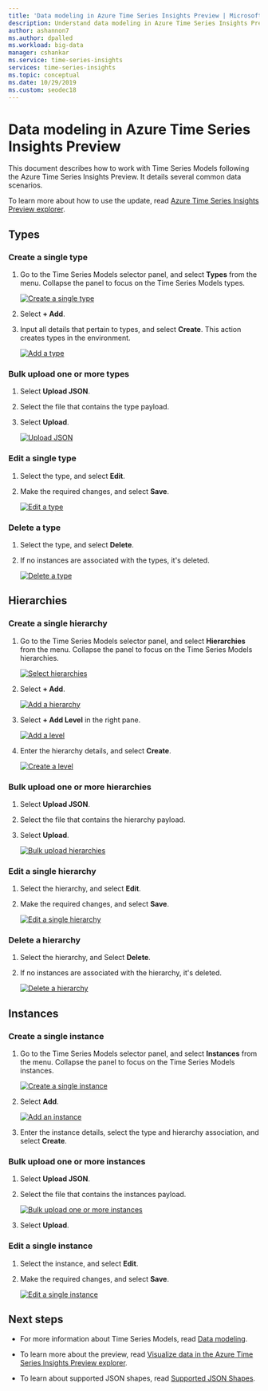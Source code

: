 ```yaml
---
title: 'Data modeling in Azure Time Series Insights Preview | Microsoft Docs'
description: Understand data modeling in Azure Time Series Insights Preview.
author: ashannon7
ms.author: dpalled
ms.workload: big-data
manager: cshankar
ms.service: time-series-insights
services: time-series-insights
ms.topic: conceptual
ms.date: 10/29/2019
ms.custom: seodec18
---
```


# Data modeling in Azure Time Series Insights Preview

This document describes how to work with Time Series Models following the Azure Time Series Insights Preview. It details several common data scenarios.

To learn more about how to use the update, read [Azure Time Series Insights Preview explorer](./time-series-insights-update-explorer.md).

## Types

### Create a single type

1. Go to the Time Series Models selector panel, and select **Types** from the menu. Collapse the panel to focus on the Time Series Models types.

    [![Create a single type](media/v2-update-how-to-tsm/portal-one.png)](media/v2-update-how-to-tsm/portal-one.png#lightbox)

1. Select **+ Add**.
1. Input all details that pertain to types, and select **Create**. This action creates types in the environment.

    [![Add a type](media/v2-update-how-to-tsm/portal-two.png)](media/v2-update-how-to-tsm/portal-two.png#lightbox)

### Bulk upload one or more types

1. Select **Upload JSON**.
1. Select the file that contains the type payload.
1. Select **Upload**.

    [![Upload JSON](media/v2-update-how-to-tsm/portal-three.png)](media/v2-update-how-to-tsm/portal-three.png#lightbox)

### Edit a single type

1. Select the type, and select **Edit**. 
1. Make the required changes, and select **Save**.

    [![Edit a type](media/v2-update-how-to-tsm/portal-four.png)](media/v2-update-how-to-tsm/portal-four.png#lightbox)

### Delete a type

1. Select the type, and select **Delete**.
1. If no instances are associated with the types, it's deleted.

    [![Delete a type](media/v2-update-how-to-tsm/portal-five.png)](media/v2-update-how-to-tsm/portal-five.png#lightbox)

## Hierarchies

### Create a single hierarchy

1. Go to the Time Series Models selector panel, and select **Hierarchies** from the menu. Collapse the panel to focus on the Time Series Models hierarchies.

    [![Select hierarchies](media/v2-update-how-to-tsm/portal-six.png)](media/v2-update-how-to-tsm/portal-six.png#lightbox)

1. Select **+ Add**.

    [![Add a hierarchy](media/v2-update-how-to-tsm/portal-seven.png)](media/v2-update-how-to-tsm/portal-seven.png#lightbox)

1. Select **+ Add Level** in the right pane.

    [![Add a level](media/v2-update-how-to-tsm/portal-eight.png)](media/v2-update-how-to-tsm/portal-eight.png#lightbox)

1. Enter the hierarchy details, and select **Create**.

    [![Create a level](media/v2-update-how-to-tsm/portal-nine.png)](media/v2-update-how-to-tsm/portal-nine.png#lightbox)

### Bulk upload one or more hierarchies

1. Select **Upload JSON**.
1. Select the file that contains the hierarchy payload.
1. Select **Upload**.

    [![Bulk upload hierarchies](media/v2-update-how-to-tsm/portal-ten.png)](media/v2-update-how-to-tsm/portal-ten.png#lightbox)

### Edit a single hierarchy

1. Select the hierarchy, and select **Edit**.
1. Make the required changes, and select **Save**.

    [![Edit a single hierarchy](media/v2-update-how-to-tsm/portal-eleven.png)](media/v2-update-how-to-tsm/portal-eleven.png#lightbox)

### Delete a hierarchy

1. Select the hierarchy, and Select **Delete**. 
1. If no instances are associated with the hierarchy, it's deleted.

    [![Delete a hierarchy](media/v2-update-how-to-tsm/portal-twelve.png)](media/v2-update-how-to-tsm/portal-twelve.png#lightbox)

## Instances

### Create a single instance

1. Go to the Time Series Models selector panel, and select **Instances** from the menu. Collapse the panel to focus on the Time Series Models instances.

    [![Create a single instance](media/v2-update-how-to-tsm/portal-thirteen.png)](media/v2-update-how-to-tsm/portal-thirteen.png#lightbox)

1. Select **Add**.

    [![Add an instance](media/v2-update-how-to-tsm/portal-fourteen.png)](media/v2-update-how-to-tsm/portal-fourteen.png#lightbox)

1. Enter the instance details, select the type and hierarchy association, and select **Create**.

### Bulk upload one or more instances

1. Select **Upload JSON**.
1. Select the file that contains the instances payload.

    [![Bulk upload one or more instances](media/v2-update-how-to-tsm/portal-fifteen.png)](media/v2-update-how-to-tsm/portal-fifteen.png#lightbox)

1. Select **Upload**.

### Edit a single instance

1. Select the instance, and select **Edit**. 
1. Make the required changes, and select **Save**.

    [![Edit a single instance](media/v2-update-how-to-tsm/portal-sixteen.png)](media/v2-update-how-to-tsm/portal-sixteen.png#lightbox)

## Next steps

- For more information about Time Series Models, read [Data modeling](./time-series-insights-update-tsm.md).

- To learn more about the preview, read [Visualize data in the Azure Time Series Insights Preview explorer](./time-series-insights-update-explorer.md).

- To learn about supported JSON shapes, read [Supported JSON Shapes](./time-series-insights-send-events.md#supported-json-shapes).
